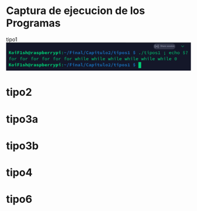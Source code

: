 #    Captura de ejecucion de los Programas

tipo1
![](Imagenes/Capitulo2/Captura1.png)
# tipo2

# tipo3a

# tipo3b

# tipo4

# tipo6
